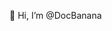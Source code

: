 👋 Hi, I’m @DocBanana

<!---
DocBanana/DocBanana is a ✨ special ✨ repository because its `README.md` (this file) appears on your GitHub profile.
You can click the Preview link to take a look at your changes.
--->
